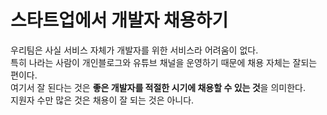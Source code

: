 # 스타트업에서 개발자 채용하기

우리팀은 사실 서비스 자체가 개발자를 위한 서비스라 어려움이 없다.  
특히 나라는 사람이 개인블로그와 유튜브 채널을 운영하기 때문에 채용 자체는 잘되는 편이다.  
여기서 잘 된다는 것은 **좋은 개발자를 적절한 시기에 채용할 수 있는 것**을 의미한다.  
지원자 수만 많은 것은 채용이 잘 되는 것은 아니다.